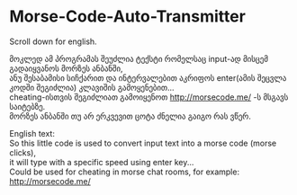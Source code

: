 # Morse-Code-Auto-Transmitter
Scroll down for english.<br/>

მოკლედ ამ პროგრამას შეუძლია ტექსტი რომელსაც input-ად მისცემ გადაიყვანოს მორზეს ანბანში,<br/>
ანუ შესაბამისი სიჩქარით და ინტერვალებით აკრიფოს enter(ამის შეცვლა კოდში შეგიძლია) კლავიშის გამოყენებით...<br/>
cheating-ისთვის შეგიძლიათ გამოიყენოთ http://morsecode.me/ -ს მსგავს საიტებზე.<br/>
მორზეს ანბანში თუ არ ერკვევით ცოტა ძნელია გაიგო რას ვწერ.<br/>



English text:<br/>
So this little code is used to convert input text into a morse code (morse clicks),<br/>
it will type with a specific speed using enter key...<br/>
Could be used for cheating in morse chat rooms, for example: http://morsecode.me/<br/>
